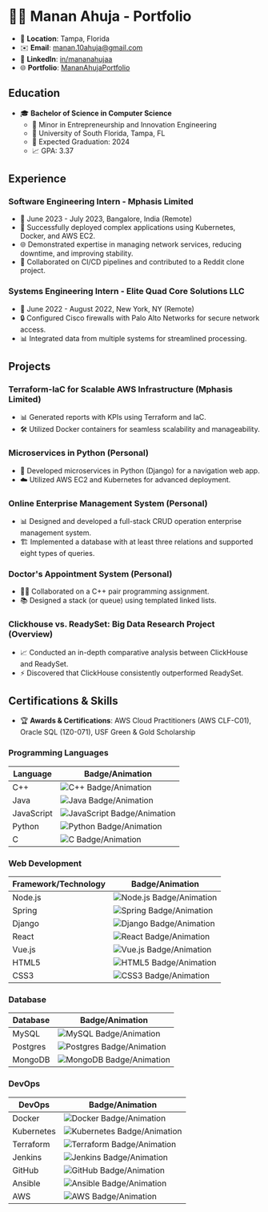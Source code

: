 # 👋🏻 Manan Ahuja - Portfolio



- 📍 **Location**: Tampa, Florida
- ✉️ **Email**: manan.10ahuja@gmail.com
- 🔗 **LinkedIn**: [in/mananahujaa](https://www.linkedin.com/in/mananahujaa/)
- 🌐 **Portfolio**: [MananAhujaPortfolio](https://manan-portfolio.s3.amazonaws.com/index.html)

## Education

- 🎓 **Bachelor of Science in Computer Science**
  - 📘 Minor in Entrepreneurship and Innovation Engineering
  - 🏫 University of South Florida, Tampa, FL
  - 📅 Expected Graduation: 2024
  - 📈 GPA: 3.37

## Experience

### Software Engineering Intern - Mphasis Limited
- 📆 June 2023 - July 2023, Bangalore, India (Remote)
- 🚀 Successfully deployed complex applications using Kubernetes, Docker, and AWS EC2.
- 🌐 Demonstrated expertise in managing network services, reducing downtime, and improving stability.
- 🤝 Collaborated on CI/CD pipelines and contributed to a Reddit clone project.

### Systems Engineering Intern - Elite Quad Core Solutions LLC
- 📆 June 2022 - August 2022, New York, NY (Remote)
- 🔒 Configured Cisco firewalls with Palo Alto Networks for secure network access.
- 📊 Integrated data from multiple systems for streamlined processing.

## Projects

### Terraform-IaC for Scalable AWS Infrastructure (Mphasis Limited)
- 📊 Generated reports with KPIs using Terraform and IaC.
- 🛠️ Utilized Docker containers for seamless scalability and manageability.

### Microservices in Python (Personal)
- 🐍 Developed microservices in Python (Django) for a navigation web app.
- ☁️ Utilized AWS EC2 and Kubernetes for advanced deployment.

### Online Enterprise Management System (Personal)
- 📊 Designed and developed a full-stack CRUD operation enterprise management system.
- 🏗️ Implemented a database with at least three relations and supported eight types of queries.

### Doctor's Appointment System (Personal)
- 👩‍⚕️ Collaborated on a C++ pair programming assignment.
- 📚 Designed a stack (or queue) using templated linked lists.

### Clickhouse vs. ReadySet: Big Data Research Project (Overview)
- 📈 Conducted an in-depth comparative analysis between ClickHouse and ReadySet.
- ⚡ Discovered that ClickHouse consistently outperformed ReadySet.

 ## Certifications & Skills

- 🏆 **Awards & Certifications**: AWS Cloud Practitioners (AWS CLF-C01), Oracle SQL (1Z0-071), USF Green & Gold Scholarship

### Programming Languages
| **Language**              | **Badge/Animation**                                                                                         |
|---------------------------|------------------------------------------------------------------------------------------------------------|
| C++                       | ![C++ Badge/Animation](https://img.shields.io/badge/c++-%2300599C.svg?style=for-the-badge&logo=c%2B%2B&logoColor=white) |
| Java                      | ![Java Badge/Animation](https://img.shields.io/badge/java-%23ED8B00.svg?style=for-the-badge&logo=openjdk&logoColor=white) |
| JavaScript                | ![JavaScript Badge/Animation](https://img.shields.io/badge/javascript-%23323330.svg?style=for-the-badge&logo=javascript&logoColor=%23F7DF1E) |
| Python                    | ![Python Badge/Animation](https://img.shields.io/badge/python-3670A0?style=for-the-badge&logo=python&logoColor=ffdd54) |
| C                         | ![C Badge/Animation](https://img.shields.io/badge/c-%2300599C.svg?style=for-the-badge&logo=c&logoColor=white) |

### Web Development
| **Framework/Technology**  | **Badge/Animation**                                                                                         |
|---------------------------|------------------------------------------------------------------------------------------------------------|
| Node.js                   | ![Node.js Badge/Animation](https://img.shields.io/badge/node.js-6DA55F?style=for-the-badge&logo=node.js&logoColor=white) |
| Spring                    | ![Spring Badge/Animation](https://img.shields.io/badge/spring-%236DB33F.svg?style=for-the-badge&logo=spring&logoColor=white) |
| Django                    | ![Django Badge/Animation](https://img.shields.io/badge/django-%23092E20.svg?style=for-the-badge&logo=django&logoColor=white) |
| React                     | ![React Badge/Animation](https://img.shields.io/badge/react-%2320232a.svg?style=for-the-badge&logo=react&logoColor=%2361DAFB) |
| Vue.js                    | ![Vue.js Badge/Animation](https://img.shields.io/badge/vuejs-%2335495e.svg?style=for-the-badge&logo=vuedotjs&logoColor=%234FC08D) |
| HTML5                     | ![HTML5 Badge/Animation](https://img.shields.io/badge/html5-%23E34F26.svg?style=for-the-badge&logo=html5&logoColor=white) |
| CSS3                      | ![CSS3 Badge/Animation](https://img.shields.io/badge/css3-%231572B6.svg?style=for-the-badge&logo=css3&logoColor=white) |

### Database
| **Database**              | **Badge/Animation**                                                                                         |
|---------------------------|------------------------------------------------------------------------------------------------------------|
| MySQL                     | ![MySQL Badge/Animation](https://img.shields.io/badge/mysql-%2300f.svg?style=for-the-badge&logo=mysql&logoColor=white) |
| Postgres                  | ![Postgres Badge/Animation](https://img.shields.io/badge/postgres-%23316192.svg?style=for-the-badge&logo=postgresql&logoColor=white) |
| MongoDB                   | ![MongoDB Badge/Animation](https://img.shields.io/badge/MongoDB-%234ea94b.svg?style=for-the-badge&logo=mongodb&logoColor=white) |

### DevOps
| **DevOps**                | **Badge/Animation**                                                                                         |
|---------------------------|------------------------------------------------------------------------------------------------------------|
| Docker                    | ![Docker Badge/Animation](https://img.shields.io/badge/docker-%230db7ed.svg?style=for-the-badge&logo=docker&logoColor=white) |
| Kubernetes                | ![Kubernetes Badge/Animation](https://img.shields.io/badge/kubernetes-%23326ce5.svg?style=for-the-badge&logo=kubernetes&logoColor=white) |
| Terraform                 | ![Terraform Badge/Animation](https://img.shields.io/badge/terraform-%235835CC.svg?style=for-the-badge&logo=terraform&logoColor=white) |
| Jenkins                   | ![Jenkins Badge/Animation](https://img.shields.io/badge/jenkins-%232C5263.svg?style=for-the-badge&logo=jenkins&logoColor=white) |
| GitHub                    | ![GitHub Badge/Animation](https://img.shields.io/badge/github-%23121011.svg?style=for-the-badge&logo=github&logoColor=white) |
| Ansible                   | ![Ansible Badge/Animation](https://img.shields.io/badge/ansible-%231A1918.svg?style=for-the-badge&logo=ansible&logoColor=white) |
| AWS                       | ![AWS Badge/Animation](https://img.shields.io/badge/AWS-%23FF9900.svg?style=for-the-badge&logo=amazon-aws&logoColor=white) |
